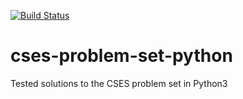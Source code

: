 [![Build Status](https://travis-ci.org/seahrh/cses-problem-set-python.svg?branch=master)](https://travis-ci.org/seahrh/cses-problem-set-python)

# cses-problem-set-python
Tested solutions to the CSES problem set in Python3 
